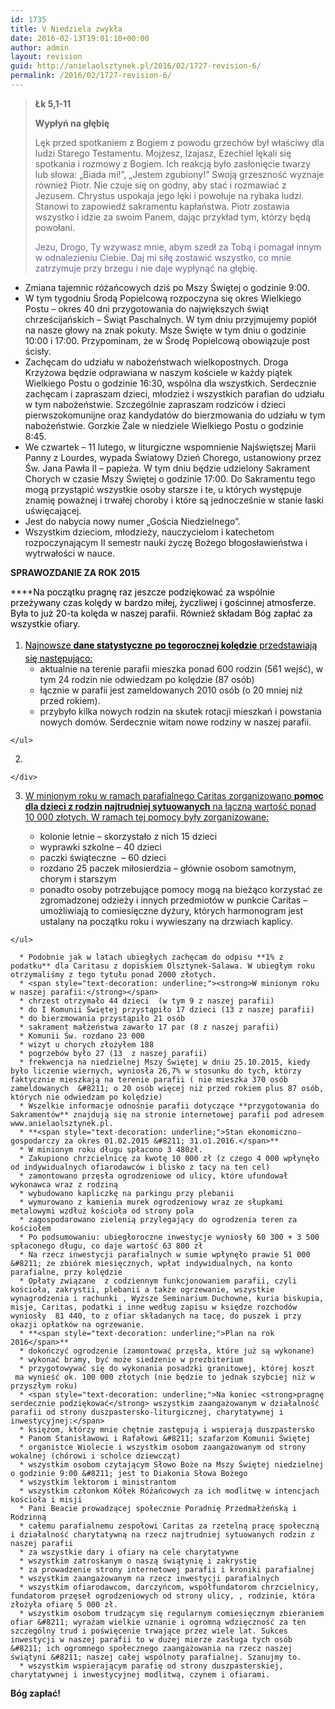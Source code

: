 ```yaml
---
id: 1735
title: V Niedziela zwykła
date: 2016-02-13T19:01:10+00:00
author: admin
layout: revision
guid: http://anielaolsztynek.pl/2016/02/1727-revision-6/
permalink: /2016/02/1727-revision-6/
---
```

> **Łk 5,1-11**
> 
> **Wypłyń na głębię**
> 
> Lęk przed spotkaniem z Bogiem z powodu grzechów był właściwy dla ludzi Starego Testamentu. Mojżesz, Izajasz, Ezechiel lękali się spotkania i rozmowy z Bogiem. Ich reakcją było zasłonięcie twarzy lub słowa: &#8222;Biada mi!&#8221;, &#8222;Jestem zgubiony!&#8221; Swoją grzeszność wyznaje również Piotr. Nie czuje się on godny, aby stać i rozmawiać z Jezusem. Chrystus uspokaja jego lęki i powołuje na rybaka ludzi. Stanowi to zapowiedź sakramentu kapłaństwa. Piotr zostawia wszystko i idzie za swoim Panem, dając przykład tym, którzy będą powołani.
> 
> <span style="color: #666699;">Jezu, Drogo, Ty wzywasz mnie, abym szedł za Tobą i pomagał innym w odnalezieniu Ciebie. Daj mi siłę zostawić wszystko, co mnie zatrzymuje przy brzegu i nie daje wypłynąć na głębię.</span>

  * Zmiana tajemnic różańcowych dziś po Mszy Świętej o godzinie 9:00.
  * W tym tygodniu Środą Popielcową rozpoczyna się okres Wielkiego Postu &#8211; okres 40 dni przygotowania do największych świąt chrześcijańskich &#8211; Świąt Paschalnych. W tym dniu przyjmujemy popiół na nasze głowy na znak pokuty. Msze Święte w tym dniu o godzinie 10:00 i 17:00. Przypominam, że w Środę Popielcową obowiązuje post ścisły.
  * Zachęcam do udziału w nabożeństwach wielkopostnych. Droga Krzyżowa będzie odprawiana w naszym kościele w każdy piątek Wielkiego Postu o godzinie 16:30, wspólna dla wszystkich. Serdecznie zachęcam i zapraszam dzieci, młodzież i wszystkich parafian do udziału w tym nabożeństwie. Szczególnie zapraszam rodziców i dzieci pierwszokomunijne oraz kandydatów do bierzmowania do udziału w tym nabożeństwie. Gorzkie Żale w niedziele Wielkiego Postu o godzinie 8:45.
  * We czwartek &#8211; 11 lutego, w liturgiczne wspomnienie Najświętszej Marii Panny z Lourdes, wypada Światowy Dzień Chorego, ustanowiony przez Św. Jana Pawła II &#8211; papieża. W tym dniu będzie udzielony Sakrament Chorych w czasie Mszy Świętej o godzinie 17:00. Do Sakramentu tego mogą przystąpić wszystkie osoby starsze i te, u których występuje znamię poważnej i trwałej choroby i które są jednocześnie w stanie łaski uświęcającej.
  * Jest do nabycia nowy numer &#8222;Gościa Niedzielnego&#8221;.
  * Wszystkim dzieciom, młodzieży, nauczycielom i katechetom rozpoczynającym II semestr nauki życzę Bożego błogosławieństwa i wytrwałości w nauce.

**SPRAWOZDANIE ZA ROK 2015**

 ****<span style="color: #000000;">Na początku pragnę raz jeszcze podziękować za wspólnie przeżywany czas kolędy w bardzo miłej, życzliwej i gościnnej atmosferze. Była to już 20-ta kolęda w naszej parafii. Również składam Bóg zapłać za wszystkie ofiary.</span>

  1. <span style="color: #000000;"><span style="text-decoration: underline;">Najnowsze <span style="line-height: 24px;"><strong>dane statystyczne</strong></span> <strong>po tegorocznej kolędzie</strong> przedstawiają się następująco:</span></span> <ul style="margin-top: 0;">
      <li>
        aktualnie na terenie parafii mieszka ponad 600 rodzin (561 wejść), w tym 24 rodzin nie odwiedzam po kolędzie (87 osób)
      </li>
      <li>
        łącznie w parafii jest zameldowanych 2010 osób (o 20 mniej niż przed rokiem).
      </li>
      <li>
        przybyło kilka nowych rodzin na skutek rotacji mieszkań i powstania nowych domów. Serdecznie witam nowe rodziny w naszej parafii.
      </li>
    </ul>

  2. <div>
      <strong><span style="text-decoration: underline;"><br /> </span></strong>
    </div>

  3. <span style="text-decoration: underline;">W minionym roku w ramach parafialnego Caritas zorganizowano <strong>pomoc dla dzieci z rodzin najtrudniej sytuowanych</strong> na łączną wartość ponad 10 000 złotych. W ramach tej pomocy były zorganizowane:<br /> </span></p> <ul style="margin-top: 0;">
      <li>
        kolonie letnie &#8211; skorzystało z nich 15 dzieci
      </li>
      <li>
        wyprawki szkolne &#8211; 40 dzieci
      </li>
      <li>
        paczki świąteczne  &#8211; 60 dzieci
      </li>
      <li>
        rozdano 25 paczek miłosierdzia &#8211; głównie osobom samotnym, chorym i starszym
      </li>
      <li>
        ponadto osoby potrzebujące pomocy mogą na bieżąco korzystać ze zgromadzonej odzieży i innych przedmiotów w punkcie Caritas &#8211; umożliwiają to comiesięczne dyżury, których harmonogram jest ustalany na początku roku i wywieszany na drzwiach kaplicy.
      </li>
    </ul>
    
      * Podobnie jak w latach ubiegłych zachęcam do odpisu **1% z podatku** dla Caritasu z dopiskiem Olsztynek-Salawa. W ubiegłym roku otrzymaliśmy z tego tytułu ponad 2000 złotych.
      * <span style="text-decoration: underline;"><strong>W minionym roku w naszej parafii:</strong></span>
      * chrzest otrzymało 44 dzieci  (w tym 9 z naszej parafii)
      * do I Komunii Świętej przystąpiło 17 dzieci (13 z naszej parafii)
      * do bierzmowania przystąpiło 21 osób
      * sakrament małżeństwa zawarło 17 par (8 z naszej parafii)
      * Komunii Św. rozdano 23 000
      * wizyt u chorych złożyłem 188
      * pogrzebów było 27 (13  z naszej parafii)
      * frekwencja na niedzielnej Mszy Świętej w dniu 25.10.2015, kiedy było liczenie wiernych, wyniosła 26,7% w stosunku do tych, którzy faktycznie mieszkają na terenie parafii ( nie mieszka 370 osób zameldowanych  &#8211; o 20 osób więcej niż przed rokiem plus 87 osób, których nie odwiedzam po kolędzie)
      * Wszelkie informacje odnośnie parafii dotyczące **przygotowania do Sakramentów** znajdują się na stronie internetowej parafii pod adresem www.anielaolsztynek.pl.
      * **<span style="text-decoration: underline;">Stan ekonomiczno-gospodarczy za okres 01.02.2015 &#8211; 31.o1.2016.</span>**
      * W minionym roku długu spłacono 3 480zł.
      * Zakupiono chrzcielnicę za kwotę 10 000 zł (z czego 4 000 wpłynęło od indywidualnych ofiarodawców i blisko z tacy na ten cel)
      * zamontowano przęsła ogrodzeniowe od ulicy, które ufundował wykonawca wraz z rodziną
      * wybudowano kapliczkę na parkingu przy plebanii
      * wymurowano z kamienia murek ogrodzeniowy wraz ze słupkami metalowymi wzdłuż kościoła od strony pola
      * zagospodarowano zielenią przylegający do ogrodzenia teren za kościołem
      * Po podsumowaniu: ubiegłoroczne inwestycje wyniosły 60 300 + 3 500 spłaconego długu, co daje wartość 63 800 zł
      * Na rzecz inwestycji parafialnych w sumie wpłynęło prawie 51 000 &#8211; ze zbiórek miesięcznych, wpłat indywidualnych, na konto parafialne, przy kolędzie
      * Opłaty związane  z codziennym funkcjonowaniem parafii, czyli kościoła, zakrystii, plebanii a także ogrzewanie, wszystkie wynagrodzenia i rachunki , Wyższe Seminarium Duchowne, kuria biskupia, misje, Caritas, podatki i inne według zapisu w księdze rozchodów wyniosły  81 440, to z ofiar składanych na tacę, do puszek i przy okazji opłatków na ogrzewanie.
      * **<span style="text-decoration: underline;">Plan na rok 2016</span>**
      * dokończyć ogrodzenie (zamontować przęsła, które już są wykonane)
      * wykonać bramy, być może siedzenie w prezbiterium
      * przygotowywać się do wykonania posadzki granitowej, której koszt  ma wynieść ok. 100 000 złotych (nie będzie to jednak szybciej niż w przyszłym roku)
      * <span style="text-decoration: underline;">Na koniec <strong>pragnę serdecznie podziękować</strong> wszystkim zaangażowanym w działalność parafii od strony duszpastersko-liturgicznej, charytatywnej i inwestycyjnej:</span>
      * księżom, którzy mnie chętnie zastępują i wspierają duszpastersko
      * Panom Stanisławowi i Rafałowi &#8211; szafarzom Komunii Świętej
      * organistce Wiolecie i wszystkim osobom zaangażowanym od strony wokalnej (chórowi i scholce dziewcząt)
      * wszystkim osobom czytającym Słowo Boże na Mszy Świętej niedzielnej o godzinie 9:00 &#8211; jest to Diakonia Słowa Bożego
      * wszystkim lektorom i ministrantom
      * wszystkim członkom Kółek Różańcowych za ich modlitwę w intencjach kościoła i misji
      * Pani Beacie prowadzącej społecznie Poradnię Przedmałżeńską i Rodzinną
      * całemu parafialnemu zespołowi Caritas za rzetelną pracę społeczną i działalność charytatywną na rzecz najtrudniej sytuowanych rodzin z naszej parafii
      * za wszystkie dary i ofiary na cele charytatywne
      * wszystkim zatroskanym o naszą świątynię i zakrystię
      * za prowadzenie strony internetowej parafii i kroniki parafialnej
      * wszystkim zaangażowanym na rzecz inwestycji parafialnych
      * wszystkim ofiarodawcom, darczyńcom, współfundatorom chrzcielnicy, fundatorom przęseł ogrodzeniowych od strony ulicy, , rodzinie, która złożyła ofiarę 5 000 zł.
      * wszystkim osobom trudzącym się regularnym comiesięcznym zbieraniem ofiar &#8211; wyrażam wielkie uznanie i ogromną wdzięczność za ten szczególny trud i poświęcenie trwające przez wiele lat. Sukces inwestycji w naszej parafii to w dużej mierze zasługa tych osób &#8211; ich ogromnego społecznego zaangażowania na rzecz naszej świątyni &#8211; naszej całej wspólnoty parafialnej. Szanujmy to.
      * wszystkim wspierającym parafię od strony duszpasterskiej, charytatywnej i inwestycyjnej modlitwą, czynem i ofiarami.

 **Bóg zapłać!**